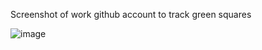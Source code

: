 Screenshot of work github account to track green squares

![image](https://user-images.githubusercontent.com/7874705/219025869-b7541cc9-04b0-49cb-b24c-d6a418721be0.png)

